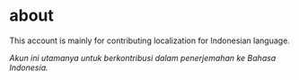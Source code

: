 # about
This account is mainly for contributing localization for Indonesian language.

*Akun ini utamanya untuk berkontribusi dalam penerjemahan ke Bahasa Indonesia.*
